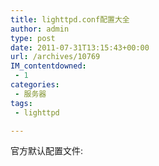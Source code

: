 ```yaml
---
title: lighttpd.conf配置大全
author: admin
type: post
date: 2011-07-31T13:15:43+00:00
url: /archives/10769
IM_contentdowned:
 - 1
categories:
 - 服务器
tags:
 - lighttpd

---
```

官方默认配置文件: